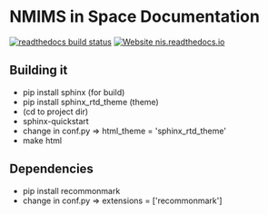 # NMIMS in Space Documentation
[![readthedocs build status](https://readthedocs.org/projects/nis/badge/?version=latest&style=plastic)](nis.readthedocs.io/en/latest/)
[![Website nis.readthedocs.io](https://img.shields.io/website-up-down-green-red/http/nis.readthedocs.io.svg)](nis.readthedocs.io/)

## Building it
  * pip install sphinx (for build)
  * pip install sphinx_rtd_theme (theme)
  * (cd to project dir)
  * sphinx-quickstart
  * change in conf.py => html_theme = 'sphinx_rtd_theme'
  * make html 
  
  
## Dependencies
  * pip install recommonmark
  * change in conf.py => extensions = ['recommonmark']
